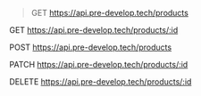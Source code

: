 > GET https://api.pre-develop.tech/products

GET https://api.pre-develop.tech/products/:id

POST https://api.pre-develop.tech/products

PATCH https://api.pre-develop.tech/products/:id

DELETE https://api.pre-develop.tech/products/:id
